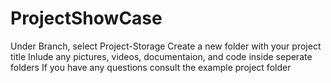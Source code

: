 # ProjectShowCase 
Under Branch, select Project-Storage
Create a new folder with your project title
Inlude any pictures, videos, documentaion, and code inside seperate folders
If you have any questions consult the example project folder
